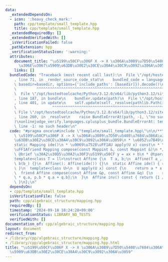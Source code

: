 ```yaml
---
data:
  _extendedDependsOn:
  - icon: ':heavy_check_mark:'
    path: cpp/template/small_template.hpp
    title: cpp/template/small_template.hpp
  _extendedRequiredBy: []
  _extendedVerifiedWith: []
  _isVerificationFailed: false
  _pathExtension: hpp
  _verificationStatusIcon: ':warning:'
  attributes:
    document_title: "\u5199\u50CF\u306F X -> X \u306A\u3089\u7D50\u5408\u7684\u306A\
      \u306E\u3067\u5909\u63DB\u30E2\u30CE\u30A4\u30C9\u3092\u306A\u3059"
    links: []
  bundledCode: "Traceback (most recent call last):\n  File \"/opt/hostedtoolcache/Python/3.12.0/x64/lib/python3.12/site-packages/onlinejudge_verify/documentation/build.py\"\
    , line 71, in _render_source_code_stat\n    bundled_code = language.bundle(stat.path,\
    \ basedir=basedir, options={'include_paths': [basedir]}).decode()\n          \
    \         ^^^^^^^^^^^^^^^^^^^^^^^^^^^^^^^^^^^^^^^^^^^^^^^^^^^^^^^^^^^^^^^^^^^^^^^^^^^^^^^^^\n\
    \  File \"/opt/hostedtoolcache/Python/3.12.0/x64/lib/python3.12/site-packages/onlinejudge_verify/languages/cplusplus.py\"\
    , line 187, in bundle\n    bundler.update(path)\n  File \"/opt/hostedtoolcache/Python/3.12.0/x64/lib/python3.12/site-packages/onlinejudge_verify/languages/cplusplus_bundle.py\"\
    , line 401, in update\n    self.update(self._resolve(pathlib.Path(included), included_from=path))\n\
    \                ^^^^^^^^^^^^^^^^^^^^^^^^^^^^^^^^^^^^^^^^^^^^^^^^^^^^^^^^^\n \
    \ File \"/opt/hostedtoolcache/Python/3.12.0/x64/lib/python3.12/site-packages/onlinejudge_verify/languages/cplusplus_bundle.py\"\
    , line 260, in _resolve\n    raise BundleErrorAt(path, -1, \"no such header\"\
    )\nonlinejudge_verify.languages.cplusplus_bundle.BundleErrorAt: template/small_template.hpp:\
    \ line -1: no such header\n"
  code: "#pragma once\n#include \"template/small_template.hpp\"\n\n/**\n * @brief\
    \ \u5199\u50CF\u306F X -> X \u306A\u3089\u7D50\u5408\u7684\u306A\u306E\u3067\u5909\
    \u63DB\u30E2\u30CE\u30A4\u30C9\u3092\u306A\u3059\n * \u6052\u7B49\u5199\u50CF\uFF1A\
    static Mapping ide()\n * \u9069\u7528\uFF1AU apply(U x) const\n * \u5408\u6210\
    \uFF1Afriend Mapping compose(const Mappint &, const Mappint &)\n */\n\n/**\n *\
    \ @brief \u30A2\u30D5\u30A3\u30F3\u5199\u50CF y = ax + b\n * @tparam T \n */\n\
    template<class T = ll>\nstruct Affine {\n  T a, b;\n  Affine(T a_, T b_): a(a_),\
    \ b(b_) {}\n  Affine(): Affine(ide()) {}\n  static Affine ide() { return {1, 0};\
    \ }\n  template<class U>\n  U apply(U x) const {\n    return a * x + b;\n  }\n\
    \  friend Affine compose(const Affine &p, const Affine &q) {\n    return {p.a\
    \ * q.a, p.b * q.a + q.b};\n  }\n  Affine inv() const { return {1 / a, -b / a};\
    \ }\n};\n"
  dependsOn:
  - cpp/template/small_template.hpp
  isVerificationFile: false
  path: cpp/algebraic_structure/mapping.hpp
  requiredBy: []
  timestamp: '2024-09-18 18:24:28+09:00'
  verificationStatus: LIBRARY_NO_TESTS
  verifiedWith: []
documentation_of: cpp/algebraic_structure/mapping.hpp
layout: document
redirect_from:
- /library/cpp/algebraic_structure/mapping.hpp
- /library/cpp/algebraic_structure/mapping.hpp.html
title: "\u5199\u50CF\u306F X -> X \u306A\u3089\u7D50\u5408\u7684\u306A\u306E\u3067\
  \u5909\u63DB\u30E2\u30CE\u30A4\u30C9\u3092\u306A\u3059"
---
```

